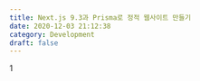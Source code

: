 ```yaml
---
title: Next.js 9.3과 Prisma로 정적 웹사이트 만들기
date: 2020-12-03 21:12:38
category: Development
draft: false
---
```


1

